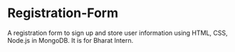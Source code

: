 # Registration-Form
A registration form to sign up and store user information using HTML, CSS, Node.js in MongoDB. It is for Bharat Intern.
